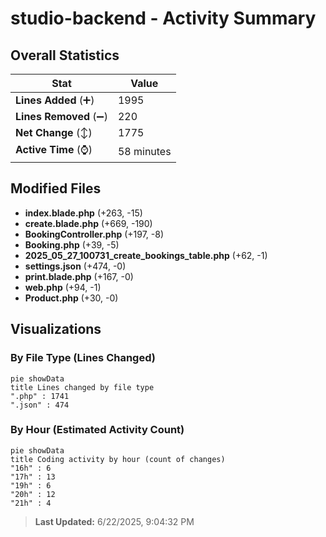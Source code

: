 # studio-backend - Activity Summary 

## Overall Statistics

| Stat                   | Value                                                             |
| ---------------------- | ----------------------------------------------------------------- |
| **Lines Added** (➕)   | 1995                                          |
| **Lines Removed** (➖) | 220                                        |
| **Net Change** (↕)    | 1775                |
| **Active Time** (⌚)   | 58 minutes |


## Modified Files
- **index.blade.php** (+263, -15)
- **create.blade.php** (+669, -190)
- **BookingController.php** (+197, -8)
- **Booking.php** (+39, -5)
- **2025_05_27_100731_create_bookings_table.php** (+62, -1)
- **settings.json** (+474, -0)
- **print.blade.php** (+167, -0)
- **web.php** (+94, -1)
- **Product.php** (+30, -0)

## Visualizations

### By File Type (Lines Changed)

```mermaid
pie showData
title Lines changed by file type
".php" : 1741
".json" : 474
```

### By Hour (Estimated Activity Count)

```mermaid
pie showData
title Coding activity by hour (count of changes)
"16h" : 6
"17h" : 13
"19h" : 6
"20h" : 12
"21h" : 4
```


> **Last Updated:** 6/22/2025, 9:04:32 PM